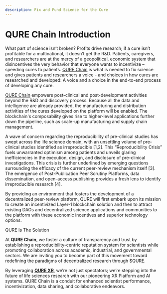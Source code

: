 ```yaml
---
description: Fix and Fund Science for the Cure
---
```


# QURE Chain Introduction

What part of science isn’t broken?  Profits drive research; if a cure isn’t profitable for a multinational, it doesn’t get the R\&D.  Patients, caregivers, and researchers are at the mercy of a geopolitical, economic system that disincentives the very behavior that everyone wants to incentivize – speeding cures to patients.  [QURE Chain](https://www.qurechain.com) is what is needed to fix science and gives patients and researchers a voice - and choices in how cures are researched and developed:  A voice and a choice in the end-to-end process of developing any cure.

[QURE Chain](https://www.qurechain.com) empowers post-clinical and post-development activities beyond the R\&D and discovery process. Because all the data and intelligence are already provided, the manufacturing and distribution activities of the cures developed on the platform will be enabled. The blockchain's composability gives rise to higher-level applications further down the pipeline, such as scale-up manufacturing and supply chain management.

A wave of concern regarding the reproducibility of pre-clinical studies has swept across the life science domain, with an unsettling volume of pre-clinical studies identified as irreproducible \[1,2]. This “Reproducibility Crisis” fuels unwarranted optimism among patients and unveils glaring inefficiencies in the execution, design, and disclosure of pre-clinical investigations. This crisis is further underlined by emerging questions surrounding the efficacy of the current peer-review mechanism itself \[3]. The emergence of Post-Publication Peer Scrutiny Platforms, data dissemination, and open-access publishing provides a fresh lens to identify irreproducible research \[4].

By providing an environment that fosters the development of a decentralized peer-review platform, QURE will first embark upon its mission to create an incentivized Layer-1 blockchain solution and then to attract existing DAOs and decentralized science applications and communities to the platform with these economic incentives and superior technology options.

QURE Is The Solution

At **QURE Chain**, we foster a culture of transparency and trust by establishing a reproducibility-centric reputation system for scientists while promoting collaboration across academic, industrial, and governmental sectors. We are inviting you to become part of this movement toward redefining the paradigms of decentralized research through $QURE.

By leveraging [**QURE XR**](https://www.qurexr.com), we’re not just spectators; we’re stepping into the future of life sciences research with our pioneering XR Platform and AI systems. QURE Chain is a conduit for enhanced scientist performance, incentivization, data sharing, and collaborative endeavors.
